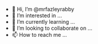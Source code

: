 - 👋 Hi, I’m @mrfazleyrabby
- 👀 I’m interested in ...
- 🌱 I’m currently learning ...
- 💞️ I’m looking to collaborate on ...
- 📫 How to reach me ...

<!---
mrfazleyrabby/mrfazleyrabby is a ✨ special ✨ repository because its `README.md` (this file) appears on your GitHub profile.
You can click the Preview link to take a look at your changes.
--->
